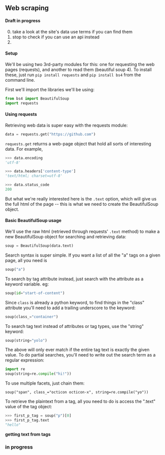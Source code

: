
## Web scraping
#### Draft in progress

0. take a look at the site's data use terms if you can find them
0. stop to check if you can use an api instead
1. 

#### Setup
We'll be using two 3rd-party modules for this: one for requesting the web pages (requests), and another to read them (beautiful soup 4). To install these, just run ```pip install requests``` and ```pip install bs4``` from the command line.

First we'll import the libraries we'll be using:

```python
from bs4 import BeautifulSoup
import requests
```

#### Using requests
Retrieving web data is super easy with the requests module:

```python
data = requests.get("https://github.com")
```

```requests.get``` returns a web-page object that hold all sorts of interesting data. For example, 

```python
>>> data.encoding 
'utf-8'

>>> data.headers['content-type']
'text/html; charset=utf-8'

>>> data.status_code
200

```

But what we're really interested here is the ```.text``` option, which will give us the full html of the page -- this is what we need to create the BeautifulSoup object.

#### Basic BeautifulSoup usage
We'll use the raw html (retrieved through requests' ```.text``` method) to make a new BeautifulSoup object for searching and retrieving data:

```python
soup = BeautifulSoup(data.text)
```

Search syntax is super simple. If you want a list of all the "a" tags on a given page, all you need is 

```python
soup("a")
```

To search by tag attribute instead, just search with the attribute as a keyword variable. eg:

```python
soup(id="start-of-content")
```

Since ```class``` is already a python keyword, to find things in the "class" attribute you'll need to add a trailing underscore to the keyword:

```python
soup(class_="container")
```

To search tag text instead of attributes or tag types, use the "string" keyword:

```python
soup(string="yolo")
```

The above will only ever match if the entire tag text is exactly the given value. To do partial searches, you'll need to write out the search term as a regular expression:

```python
import re
soup(string=re.compile("hi!"))
```

To use multiple facets, just chain them:
```pythttps://github.com/walkerdb/dsc_workshops/edit/master/readme.md#hon
soup("span", class_="octicon octicon-x", string=re.compile("yo"))
```

To retrieve the plaintext from a tag, all you need to do is access the ".text" value of the tag object:
```python
>>> first_p_tag = soup("p")[0]
>>> first_p_tag.text
"hello"
```

**getting text from tags**

### in progress
